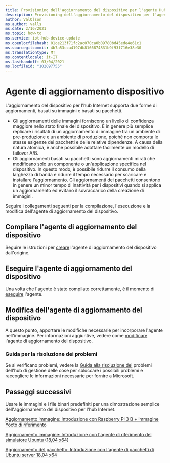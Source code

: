 ```yaml
---
title: Provisioning dell'aggiornamento del dispositivo per l'agente Hub Azure Internet | Microsoft Docs
description: Provisioning dell'aggiornamento del dispositivo per l'agente Hub Azure
author: ValOlson
ms.author: valls
ms.date: 2/16/2021
ms.topic: how-to
ms.service: iot-hub-device-update
ms.openlocfilehash: 01ce213f71fc2ac070ca0b09780bd45ede4e61c1
ms.sourcegitcommit: 4b7a53cca4197db8166874831b9f93f716e38e30
ms.translationtype: MT
ms.contentlocale: it-IT
ms.lasthandoff: 03/04/2021
ms.locfileid: "102097755"
---
```

# <a name="device-update-agent"></a>Agente di aggiornamento dispositivo

L'aggiornamento del dispositivo per l'hub Internet supporta due forme di aggiornamenti, basati su immagini e basati su pacchetti. 

* Gli aggiornamenti delle immagini forniscono un livello di confidenza maggiore nello stato finale del dispositivo. È in genere più semplice replicare i risultati di un aggiornamento di immagine tra un ambiente di pre-produzione e un ambiente di produzione, poiché non comporta le stesse esigenze dei pacchetti e delle relative dipendenze. A causa della natura atomica, è anche possibile adottare facilmente un modello di failover A/B. 
* Gli aggiornamenti basati su pacchetti sono aggiornamenti mirati che modificano solo un componente o un'applicazione specifica nel dispositivo. In questo modo, è possibile ridurre il consumo della larghezza di banda e ridurre il tempo necessario per scaricare e installare l'aggiornamento. Gli aggiornamenti dei pacchetti consentono in genere un minor tempo di inattività per i dispositivi quando si applica un aggiornamento ed evitano il sovraccarico della creazione di immagini. 

Seguire i collegamenti seguenti per la compilazione, l'esecuzione e la modifica dell'agente di aggiornamento del dispositivo.

## <a name="build-the-device-update-agent"></a>Compilare l'agente di aggiornamento del dispositivo

Seguire le istruzioni per [creare](https://github.com/Azure/iot-hub-device-update/blob/main/docs/agent-reference/how-to-build-agent-code.md) l'agente di aggiornamento del dispositivo dall'origine.

## <a name="run-the-device-update-agent"></a>Eseguire l'agente di aggiornamento del dispositivo

Una volta che l'agente è stato compilato correttamente, è il momento di [eseguire](https://github.com/Azure/iot-hub-device-update/blob/main/docs/agent-reference/how-to-run-agent.md) l'agente.

## <a name="modifying-the-device-update-agent"></a>Modifica dell'agente di aggiornamento del dispositivo

A questo punto, apportare le modifiche necessarie per incorporare l'agente nell'immagine.  Per informazioni aggiuntive, vedere come [modificare](https://github.com/Azure/iot-hub-device-update/blob/main/docs/agent-reference/how-to-modify-the-agent-code.md) l'agente di aggiornamento del dispositivo.

### <a name="troubleshooting-guide"></a>Guida per la risoluzione dei problemi

Se si verificano problemi, vedere la [Guida alla risoluzione dei](troubleshoot-device-update.md) problemi dell'hub di gestione delle cose per sbloccare i possibili problemi e raccogliere le informazioni necessarie per fornire a Microsoft.

## <a name="next-steps"></a>Passaggi successivi

Usare le immagini e i file binari predefiniti per una dimostrazione semplice dell'aggiornamento del dispositivo per l'hub Internet.  

[Aggiornamento immagine: Introduzione con Raspberry Pi 3 B + immagine Yocto di riferimento](device-update-raspberry-pi.md)

[Aggiornamento immagine: Introduzione con l'agente di riferimento del simulatore Ubuntu (18,04 x64)](device-update-simulator.md)

[Aggiornamento del pacchetto: Introduzione con l'agente di pacchetti di Ubuntu server 18,04 x64](device-update-ubuntu-agent.md)

